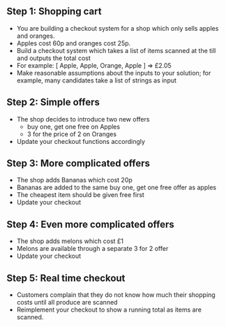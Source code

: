 
## Step 1: Shopping cart

* You are building a checkout system for a shop which only sells apples and oranges.
* Apples cost 60p and oranges cost 25p.
* Build a checkout system which takes a list of items scanned at the till and outputs the total cost
* For example: [ Apple, Apple, Orange, Apple ] =&gt; £2.05
* Make reasonable assumptions about the inputs to your solution; for example, many candidates take a list of strings as input

## Step 2: Simple offers
* The shop decides to introduce two new offers
  * buy one, get one free on Apples
  * 3 for the price of 2 on Oranges
* Update your checkout functions accordingly

## Step 3: More complicated offers
* The shop adds Bananas which cost 20p
* Bananas are added to the same buy one, get one free offer as apples
* The cheapest item should be given free first
* Update your checkout


## Step 4: Even more complicated offers
* The shop adds melons which cost £1
* Melons are available through a separate 3 for 2 offer
* Update your checkout


## Step 5: Real time checkout
* Customers complain that they do not know how much their shopping costs until all produce are scanned
* Re­implement your checkout to show a running total as items are scanned.


